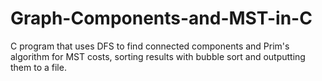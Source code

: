 # Graph-Components-and-MST-in-C
C program that uses DFS to find connected components and Prim's algorithm for MST costs, sorting results with bubble sort and outputting them to a file.
